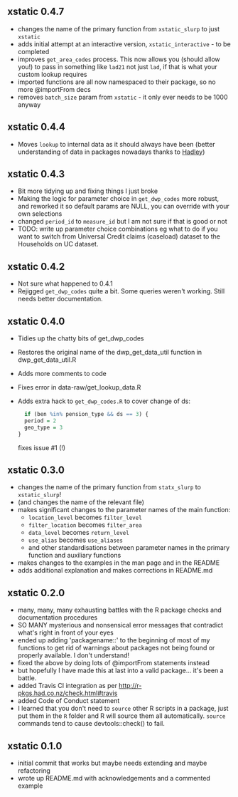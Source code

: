 ## xstatic 0.4.7

* changes the name of the primary function from `xstatic_slurp` to just `xstatic`
* adds initial attempt at an interactive version, `xstatic_interactive` - to be completed
* improves `get_area_codes` process. This now allows you (should allow you!) to pass in something like `lad21` not just `lad`, if that is what your custom lookup requires
* imported functions are all now namespaced to their package, so no more @importFrom decs
* removes `batch_size` param from `xstatic` - it only ever needs to be 1000 anyway

## xstatic 0.4.4

* Moves `lookup` to internal data as it should always have been (better understanding of data in packages nowadays thanks to [Hadley](https://r-pkgs.org/data.html))

## xstatic 0.4.3

* Bit more tidying up and fixing things I just broke
* Making the logic for parameter choice in `get_dwp_codes` more robust, and reworked it so default params are NULL, you can override with your own selections
* changed `period_id` to `measure_id` but I am not sure if that is good or not
* TODO: write up parameter choice combinations eg what to do if you want to switch from Universal Credit claims (caseload) dataset to the Households on UC dataset.

## xstatic 0.4.2

* Not sure what happened to 0.4.1
* Rejigged `get_dwp_codes` quite a bit. Some queries weren't working. Still needs better documentation.

## xstatic 0.4.0

* Tidies up the chatty bits of get_dwp_codes
* Restores the original name of the dwp_get_data_util function in dwp_get_data_util.R
* Adds more comments to code
* Fixes error in data-raw/get_lookup_data.R
* Adds extra hack to `get_dwp_codes.R` to cover change of ds:

  ```r
    if (ben %in% pension_type && ds == 3) {
    period = 2
    geo_type = 3
  }
  ```

  fixes issue #1 (!)

## xstatic 0.3.0

* changes the name of the primary function from `statx_slurp` to `xstatic_slurp`!
* (and changes the name of the relevant file)
* makes significant changes to the parameter names of the main function:
  * `location_level` becomes `filter_level`
  * `filter_location` becomes `filter_area`
  * `data_level` becomes `return_level`
  * `use_alias` becomes `use_aliases`
  * and other standardisations between parameter names in the primary function and auxiliary functions
* makes changes to the examples in the man page and in the README
* adds additional explanation and makes corrections in README.md

## xstatic 0.2.0

* many, many, many exhausting battles with the R package checks and documentation procedures
* SO MANY mysterious and nonsensical error messages that contradict what's right in front of your eyes
* ended up adding 'packagename::' to the beginning of most of my functions to get rid of warnings about packages not being found or properly available. I don't understand!
* fixed the above by doing lots of @importFrom statements instead
* but hopefully I have made this at last into a valid package... it's been a battle.
* added Travis CI integration as per <http://r-pkgs.had.co.nz/check.html#travis>
* added Code of Conduct statement
* I learned that you don't need to `source` other R scripts in a package, just put them in the `R` folder and R will source them all automatically. `source` commands tend to cause devtools::check() to fail.

## xstatic 0.1.0

* initial commit that works but maybe needs extending and maybe refactoring
* wrote up README.md with acknowledgements and a commented example
